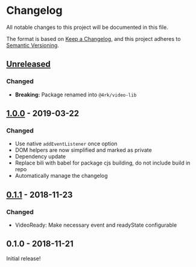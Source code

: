 # Changelog

All notable changes to this project will be documented in this file.

The format is based on [Keep a Changelog](https://keepachangelog.com/en/1.0.0/),
and this project adheres to [Semantic Versioning](https://semver.org/spec/v2.0.0.html).

## [Unreleased]

### Changed

-   **Breaking:** Package renamed into `@4rk/video-lib`

## [1.0.0] - 2019-03-22

### Changed

-   Use native `addEventListener` once option
-   DOM helpers are now simplified and marked as private
-   Dependency update
-   Replace bili with babel for package cjs building, do not include build in repo
-   Automatically manage the changelog

## [0.1.1] - 2018-11-23

### Changed

-   VideoReady: Make necessary event and readyState configurable

## 0.1.0 - 2018-11-21

Initial release!

[unreleased]: https://github.com/fork/video-lib/compare/v1.0.0...HEAD
[1.0.0]: https://github.com/fork/video-lib/compare/v0.1.1...v1.0.0
[0.1.1]: https://github.com/fork/video-lib/compare/v0.1.0...v0.1.1
